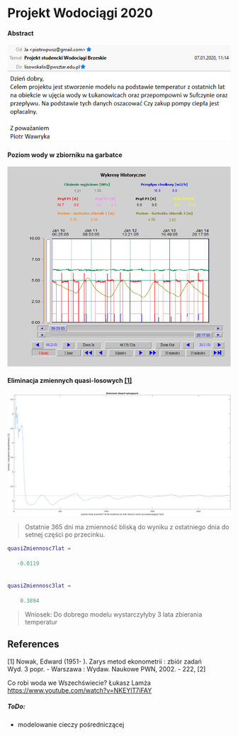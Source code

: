 # Projekt Wodociągi 2020

#### Abstract

![mail](docs/mail.png)

#### Poziom wody w zbiorniku na garbatce
![Poziom wody w zbiorniku na garbatce](docs/img/sufczyn/3.png)

#### Eliminacja zmiennych quasi-losowych [[1]](#1)
![quasi](docs/quasi.png)

> Ostatnie 365 dni ma zmienność bliską do wyniku z ostatniego dnia do setnej części po przecinku.
```matlab
quasiZmiennosc7lat =

   -0.0119


quasiZmiennosc3lat =

    0.3894

```
>Wniosek: 
> Do dobrego modelu wystarczyłyby 3 lata zbierania temperatur

 ## References
<a id="1">[1]</a> 
Nowak, Edward (1951- ).
Zarys metod ekonometrii : zbiór zadań<br>
Wyd. 3 popr. - Warszawa : Wydaw. Naukowe PWN, 2002. - 222, [2]

Co robi woda we Wszechświecie? Łukasz Lamża 
https://www.youtube.com/watch?v=NKEYlT7iFAY


##### ToDo: 
- modelowanie cieczy pośredniczącej